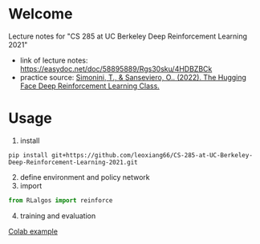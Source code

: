 # Welcome

Lecture notes for "CS 285 at UC Berkeley Deep Reinforcement Learning 2021"

- link of lecture notes: https://easydoc.net/doc/58895889/Rgs30sku/4HDBZBCk
- practice source: [Simonini, T., & Sanseviero, O.. (2022). The Hugging Face Deep Reinforcement Learning Class.](https://github.com/huggingface/deep-rl-class)


# Usage
1. install
```
pip install git+https://github.com/leoxiang66/CS-285-at-UC-Berkeley-Deep-Reinforcement-Learning-2021.git
```
2. define environment and policy network
3. import 
```python
from RLalgos import reinforce
```
4. training and evaluation

[Colab example](https://colab.research.google.com/drive/1BR1YJGXkJHROflY9WTttOX4ZtzPWto9F?usp=sharing)
